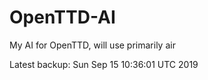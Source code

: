 # OpenTTD-AI
My AI for OpenTTD, will use primarily air

Latest backup: Sun Sep 15 10:36:01 UTC 2019
